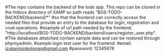 #The repo contains the backend of the todo app. This repo can be cloned in the htdocs directory of XAMP so path reads "BGS-TODO-BACKEND/backend/*" 
#so that the frontend can correctly access the needed files that provide an entry to the database for login, registration and crud operations.
#example of url path needed by the frontend; "http://localhost/BGS-TODO-BACKEND/backend/users/register_user.php".
#The databases attatched contain sample data and can be restored through phpmyadmin.
#sample login test user for the frontend: 
#email: izukanjisinkolongo@gmail.com
#password: 12345678
